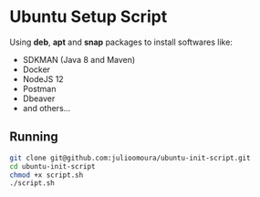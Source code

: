# Ubuntu Setup Script
Using **deb**, **apt** and **snap** packages to install softwares like:

- SDKMAN (Java 8 and Maven)
- Docker
- NodeJS 12
- Postman
- Dbeaver
- and others...

## Running

```sh
git clone git@github.com:julioomoura/ubuntu-init-script.git
cd ubuntu-init-script
chmod +x script.sh
./script.sh
```
